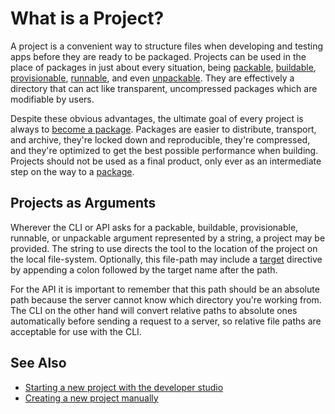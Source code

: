 # What is a Project?

A project is a convenient way to structure files when developing and testing 
apps before they are ready to be packaged. Projects can be used in the place of 
packages in just about every situation, being 
[packable](../../general/packable), [buildable](../../general/buildable), 
[provisionable](../../general/provisionable), 
[runnable](../../general/runnable), and even 
[unpackable](../../general/unpackable). They are effectively a directory that 
can act like transparent, uncompressed packages which are modifiable by users.

Despite these obvious advantages, the ultimate goal of every project is always 
to [become a package](../../packages/creation). Packages are easier to 
distribute, transport, and archive, they're locked down and reproducible, 
they're compressed, and they're optimized to get the best possible performance 
when building. Projects should not be used as a final product, only ever as an
intermediate step on the way to a [package](../../packages/introduction).

## Projects as Arguments

Wherever the CLI or API asks for a packable, buildable, provisionable, runnable,
or unpackable argument represented by a string, a project may be provided. The 
string to use directs the tool to the location of the project on the local 
file-system. Optionally, this file-path may include a [target](../targets) 
directive by appending a colon followed by the target name after the path. 

For the API it is important to remember that this path should be an absolute 
path because the server cannot know which directory you're working from. The CLI
on the other hand will convert relative paths to absolute ones automatically 
before sending a request to a server, so relative file paths are acceptable for 
use with the CLI.

## See Also 

* [Starting a new project with the developer studio](../../../studio/projects/new)
* [Creating a new project manually](../structure)